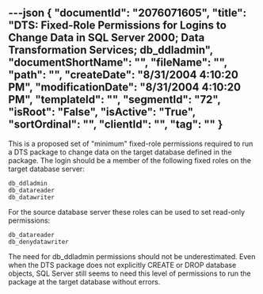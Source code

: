 ---json
{
  "documentId": "2076071605",
  "title": "DTS: Fixed-Role Permissions for Logins to Change Data in SQL Server 2000; Data Transformation Services; db_ddladmin",
  "documentShortName": "",
  "fileName": "",
  "path": "",
  "createDate": "8/31/2004 4:10:20 PM",
  "modificationDate": "8/31/2004 4:10:20 PM",
  "templateId": "",
  "segmentId": "72",
  "isRoot": "False",
  "isActive": "True",
  "sortOrdinal": "",
  "clientId": "",
  "tag": ""
}
---

This is a proposed set of &quot;minimum&quot; fixed-role permissions required to run a DTS package to change data on the target database defined in the package. The login should be a member of the following fixed roles on the target database server:

    db_ddladmin
    db_datareader
    db_datawriter

For the source database server these roles can be used to set read-only permissions:

    db_datareader
    db_denydatawriter

The need for db_ddladmin permissions should not be underestimated. Even when the DTS package does not explicitly CREATE or DROP database objects, SQL Server still seems to need this level of permissions to run the package at the target database without errors.
